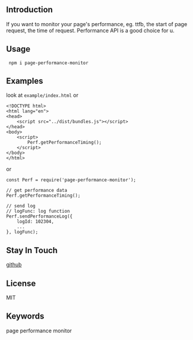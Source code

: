 ## Introduction
If you want to monitor your page's performance, eg. ttfb, the start of page request, the time of request. Performance API is a good choice for u.


## Usage


` npm i page-performance-monitor`


## Examples

look at `example/index.html` or

```
<!DOCTYPE html>
<html lang="en">
<head>
    <script src="../dist/bundles.js"></script>
</head>
<body>
    <script>
        Perf.getPerformanceTiming();
    </script>
</body>
</html>

```

or

```
const Perf = require('page-performance-monitor');

// get performance data
Perf.getPerformanceTiming();

// send log
// logFunc: log function 
Perf.sendPerformanceLog({
    logId: 102304,
    ...
}, logFunc);

```



## Stay In Touch

[github](https://github.com/Tiffanysbear/page-performance-monitor)

## License

MIT


## Keywords
page
performance
monitor

